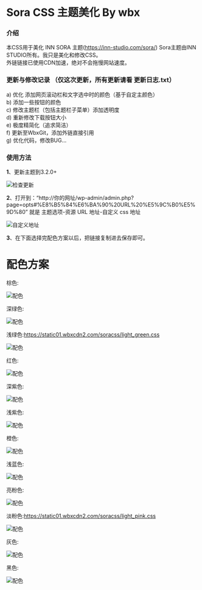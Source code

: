 # Sora CSS 主题美化 By wbx
### 介绍
本CSS用于美化 INN SORA 主题(https://inn-studio.com/sora/) Sora主题由INN STUDIO所有。我只是美化和修改CSS。<br>
外链链接已使用CDN加速，绝对不会拖慢网站速度。

### 更新与修改记录 （仅这次更新，所有更新请看 更新日志.txt）
a)	优化 添加网页滚动栏和文字选中时的颜色（基于自定主颜色）<br>
b)	添加一些按钮的颜色<br>
c)	修改主题栏（包括主题栏子菜单）添加透明度<br>
d)	重新修改下载按钮大小<br>
e)	极度精简化（追求简洁）<br>
f)	更新至WbxGit，添加外链直接引用<br>
g)	优化代码，修改BUG…<br>

### 使用方法
**1**、更新主题到3.2.0+

![检查更新](https://ooo.0o0.ooo/2017/04/28/59029cca59954.jpg)

**2**、打开到：“http://你的网址/wp-admin/admin.php?page=opts#%E8%B5%84%E6%BA%90%20URL%20%E5%9C%B0%E5%9D%80” 就是 主题选项-资源 URL 地址-自定义 css 地址

![自定义地址](https://ooo.0o0.ooo/2017/04/28/59029c93f089d.jpg)

**3**、在下面选择完配色方案以后，把链接复制进去保存即可。

# 配色方案

棕色:

![配色](https://ooo.0o0.ooo/2017/04/28/5902bf9f9127a.jpg)

深绿色:

![配色](https://ooo.0o0.ooo/2017/04/28/5902bf9f93fd8.jpg)

浅绿色:https://static01.wbxcdn2.com/soracss/light_green.css

![配色](https://ooo.0o0.ooo/2017/04/28/5902b7b7c86c3.jpg)

红色:

![配色](https://ooo.0o0.ooo/2017/04/28/5902bf9fc1f02.jpg)

深紫色:

![配色](https://ooo.0o0.ooo/2017/04/28/5902bfa1a8801.jpg)

浅紫色:

![配色](https://ooo.0o0.ooo/2017/04/28/5902bfa1a4c6d.jpg)

橙色:

![配色](https://ooo.0o0.ooo/2017/04/28/5902bfa19ef25.jpg)

浅蓝色:

![配色](https://ooo.0o0.ooo/2017/04/28/5902bfa19b125.jpg)

亮粉色:

![配色](https://ooo.0o0.ooo/2017/04/28/5902bfa1cb6eb.jpg)

淡粉色:https://static01.wbxcdn2.com/soracss/light_pink.css

![配色](https://ooo.0o0.ooo/2017/04/28/5902b7b7c6938.jpg)

灰色:

![配色](https://ooo.0o0.ooo/2017/04/28/5902bfa1a2267.jpg)

黑色:

![配色](https://ooo.0o0.ooo/2017/04/28/5902bfa1986e4.jpg)